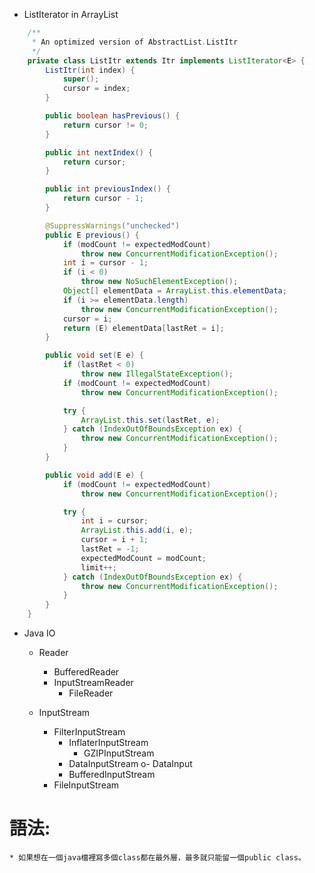 * ListIterator<E> in ArrayList<E>
```java
    /**
     * An optimized version of AbstractList.ListItr
     */
    private class ListItr extends Itr implements ListIterator<E> {
        ListItr(int index) {
            super();
            cursor = index;
        }

        public boolean hasPrevious() {
            return cursor != 0;
        }

        public int nextIndex() {
            return cursor;
        }

        public int previousIndex() {
            return cursor - 1;
        }

        @SuppressWarnings("unchecked")
        public E previous() {
            if (modCount != expectedModCount)
                throw new ConcurrentModificationException();
            int i = cursor - 1;
            if (i < 0)
                throw new NoSuchElementException();
            Object[] elementData = ArrayList.this.elementData;
            if (i >= elementData.length)
                throw new ConcurrentModificationException();
            cursor = i;
            return (E) elementData[lastRet = i];
        }

        public void set(E e) {
            if (lastRet < 0)
                throw new IllegalStateException();
            if (modCount != expectedModCount)
                throw new ConcurrentModificationException();

            try {
                ArrayList.this.set(lastRet, e);
            } catch (IndexOutOfBoundsException ex) {
                throw new ConcurrentModificationException();
            }
        }

        public void add(E e) {
            if (modCount != expectedModCount)
                throw new ConcurrentModificationException();

            try {
                int i = cursor;
                ArrayList.this.add(i, e);
                cursor = i + 1;
                lastRet = -1;
                expectedModCount = modCount;
                limit++;
            } catch (IndexOutOfBoundsException ex) {
                throw new ConcurrentModificationException();
            }
        }
    }
```

* Java IO
    * Reader
        * BufferedReader
        * InputStreamReader
            * FileReader

    * InputStream
        * FilterInputStream
            * InflaterInputStream
                * GZIPInputStream
            * DataInputStream o- DataInput
            * BufferedInputStream
        * FileInputStream

# 語法:
    * 如果想在一個java檔裡寫多個class都在最外層，最多就只能留一個public class。